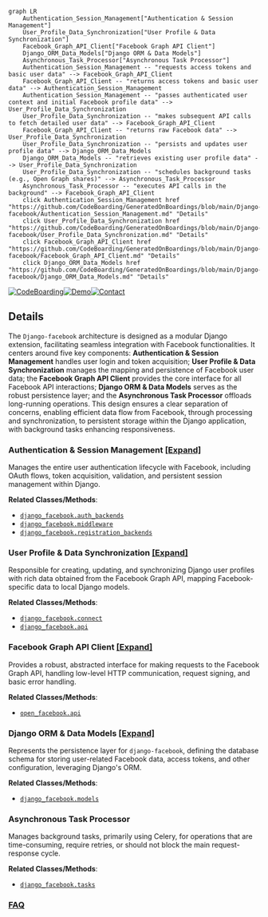 ```mermaid
graph LR
    Authentication_Session_Management["Authentication & Session Management"]
    User_Profile_Data_Synchronization["User Profile & Data Synchronization"]
    Facebook_Graph_API_Client["Facebook Graph API Client"]
    Django_ORM_Data_Models["Django ORM & Data Models"]
    Asynchronous_Task_Processor["Asynchronous Task Processor"]
    Authentication_Session_Management -- "requests access tokens and basic user data" --> Facebook_Graph_API_Client
    Facebook_Graph_API_Client -- "returns access tokens and basic user data" --> Authentication_Session_Management
    Authentication_Session_Management -- "passes authenticated user context and initial Facebook profile data" --> User_Profile_Data_Synchronization
    User_Profile_Data_Synchronization -- "makes subsequent API calls to fetch detailed user data" --> Facebook_Graph_API_Client
    Facebook_Graph_API_Client -- "returns raw Facebook data" --> User_Profile_Data_Synchronization
    User_Profile_Data_Synchronization -- "persists and updates user profile data" --> Django_ORM_Data_Models
    Django_ORM_Data_Models -- "retrieves existing user profile data" --> User_Profile_Data_Synchronization
    User_Profile_Data_Synchronization -- "schedules background tasks (e.g., Open Graph shares)" --> Asynchronous_Task_Processor
    Asynchronous_Task_Processor -- "executes API calls in the background" --> Facebook_Graph_API_Client
    click Authentication_Session_Management href "https://github.com/CodeBoarding/GeneratedOnBoardings/blob/main/Django-facebook/Authentication_Session_Management.md" "Details"
    click User_Profile_Data_Synchronization href "https://github.com/CodeBoarding/GeneratedOnBoardings/blob/main/Django-facebook/User_Profile_Data_Synchronization.md" "Details"
    click Facebook_Graph_API_Client href "https://github.com/CodeBoarding/GeneratedOnBoardings/blob/main/Django-facebook/Facebook_Graph_API_Client.md" "Details"
    click Django_ORM_Data_Models href "https://github.com/CodeBoarding/GeneratedOnBoardings/blob/main/Django-facebook/Django_ORM_Data_Models.md" "Details"
```

[![CodeBoarding](https://img.shields.io/badge/Generated%20by-CodeBoarding-9cf?style=flat-square)](https://github.com/CodeBoarding/GeneratedOnBoardings)[![Demo](https://img.shields.io/badge/Try%20our-Demo-blue?style=flat-square)](https://www.codeboarding.org/demo)[![Contact](https://img.shields.io/badge/Contact%20us%20-%20contact@codeboarding.org-lightgrey?style=flat-square)](mailto:contact@codeboarding.org)

## Details

The `Django-facebook` architecture is designed as a modular Django extension, facilitating seamless integration with Facebook functionalities. It centers around five key components: **Authentication & Session Management** handles user login and token acquisition; **User Profile & Data Synchronization** manages the mapping and persistence of Facebook user data; the **Facebook Graph API Client** provides the core interface for all Facebook API interactions; **Django ORM & Data Models** serves as the robust persistence layer; and the **Asynchronous Task Processor** offloads long-running operations. This design ensures a clear separation of concerns, enabling efficient data flow from Facebook, through processing and synchronization, to persistent storage within the Django application, with background tasks enhancing responsiveness.

### Authentication & Session Management [[Expand]](./Authentication_Session_Management.md)
Manages the entire user authentication lifecycle with Facebook, including OAuth flows, token acquisition, validation, and persistent session management within Django.


**Related Classes/Methods**:

- <a href="https://github.com/tschellenbach/Django-facebook/blob/master/django_facebook/auth_backends.py" target="_blank" rel="noopener noreferrer">`django_facebook.auth_backends`</a>
- <a href="https://github.com/tschellenbach/Django-facebook/blob/master/django_facebook/middleware.py" target="_blank" rel="noopener noreferrer">`django_facebook.middleware`</a>
- <a href="https://github.com/tschellenbach/Django-facebook/blob/master/django_facebook/registration_backends.py" target="_blank" rel="noopener noreferrer">`django_facebook.registration_backends`</a>


### User Profile & Data Synchronization [[Expand]](./User_Profile_Data_Synchronization.md)
Responsible for creating, updating, and synchronizing Django user profiles with rich data obtained from the Facebook Graph API, mapping Facebook-specific data to local Django models.


**Related Classes/Methods**:

- <a href="https://github.com/tschellenbach/Django-facebook/blob/master/django_facebook/connect.py" target="_blank" rel="noopener noreferrer">`django_facebook.connect`</a>
- <a href="https://github.com/tschellenbach/Django-facebook/blob/master/django_facebook/api.py" target="_blank" rel="noopener noreferrer">`django_facebook.api`</a>


### Facebook Graph API Client [[Expand]](./Facebook_Graph_API_Client.md)
Provides a robust, abstracted interface for making requests to the Facebook Graph API, handling low-level HTTP communication, request signing, and basic error handling.


**Related Classes/Methods**:

- <a href="https://github.com/tschellenbach/Django-facebook/blob/master/open_facebook/api.py" target="_blank" rel="noopener noreferrer">`open_facebook.api`</a>


### Django ORM & Data Models [[Expand]](./Django_ORM_Data_Models.md)
Represents the persistence layer for `django-facebook`, defining the database schema for storing user-related Facebook data, access tokens, and other configuration, leveraging Django's ORM.


**Related Classes/Methods**:

- <a href="https://github.com/tschellenbach/Django-facebook/blob/master/django_facebook/models.py" target="_blank" rel="noopener noreferrer">`django_facebook.models`</a>


### Asynchronous Task Processor
Manages background tasks, primarily using Celery, for operations that are time-consuming, require retries, or should not block the main request-response cycle.


**Related Classes/Methods**:

- <a href="https://github.com/tschellenbach/Django-facebook/blob/master/django_facebook/tasks.py" target="_blank" rel="noopener noreferrer">`django_facebook.tasks`</a>




### [FAQ](https://github.com/CodeBoarding/GeneratedOnBoardings/tree/main?tab=readme-ov-file#faq)